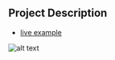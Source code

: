 ## Project Description

* [live example](https://partybrasil.github.io/website-templates/photo-style-two/)

![alt text](https://github.com/learning-zone/Website-Templates/blob/master/assets/photo_style_two.png "photo_style_two")
